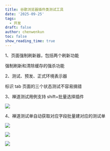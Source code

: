 ```yaml
---
title: 谷歌浏览器插件类测试工具
date: '2025-09-25'
tags:
  - 开发
draft: false
author: chenwenkun
toc: false
show_reading_time: true
---
```

1、页面强制刷新器，包括两个刷新功能

强制刷新和清除缓存的强杀功能

2、测试、预发、正式环境表示器

标识 tab 页面的三个状态测试不容易搞错

3、禅道测试用例支持 shift+批量选择插件

![](https://prod-files-secure.s3.us-west-2.amazonaws.com/c205fb54-92b2-4987-8be3-972b67d27acc/7ca8990d-2ef0-4ad6-8256-c807dbb8b3d5/image.png?X-Amz-Algorithm=AWS4-HMAC-SHA256&X-Amz-Content-Sha256=UNSIGNED-PAYLOAD&X-Amz-Credential=ASIAZI2LB466YFO263G6%2F20251001%2Fus-west-2%2Fs3%2Faws4_request&X-Amz-Date=20251001T181534Z&X-Amz-Expires=3600&X-Amz-Security-Token=IQoJb3JpZ2luX2VjEIL%2F%2F%2F%2F%2F%2F%2F%2F%2F%2FwEaCXVzLXdlc3QtMiJHMEUCIG5OV%2BxChp028zSfRE4mtzQynueKYwd9iWFVNbHiJ1etAiEA8crpakzni%2BQF6S3Yxs7YUybACjneuGRC%2F%2Btyw4y9%2BaYq%2FwMIGhAAGgw2Mzc0MjMxODM4MDUiDLvh%2BqMB02DNPG0JeSrcA1n53NSmHiBCu8A8tk6kuuGcTdlBRV3FvO4tzp%2F0r5u%2BoSbYr1iW8%2FG9fyHUEYHTcMXI5NRbjHHKV6bo9I%2Ff%2Bw9fZFzTbBCOB1RlLY9ufDtUJUdP0DrqDfC%2F5Mx1vgHSNS%2BB1IkyveDn0mirta4pISA7AaCJ3ClGQwjlkQy9LwquGCxDZd0IP8%2BMe3DUdM%2BY5zMbWnXPShhQNye%2BF1TgQdNg%2FFxClwMTPO4ZECWNcegofyq6ccSAoWYaMEiqNDpBS4doBf4DapuytDoPY5CY68%2Bt3rcsZzLD5B54HTT3ohjpoqdPmWfSi0H3mEf23PCh4trvZiDukpJmFUj2quY2%2FALdr%2FUyzdP3gMBNB7AS01hMmR%2FBFjPjyEa7%2BDOtaeogVrmVzO4S945j5WBTSCMrJ%2FO3lqaY9G25Q5Vm5E1II6anEd0dF31BA%2Ff4IH5mnMdrloTIPl0WvM30EWaGC1%2Ba4fuso8BJYkS8iAOYn6OkbVRQh77J1eYUgo6MtZxsB%2BFWbw9r%2BLtE5S7jXZRkzFyCb5PLMKdQb0m5E7oWqK4QFeAmRe5JDc4tfBpg64f1bn%2FNoWJcHngRCkasNvvQySSieeHKsDCdo4LC%2Brv3b9yVVr2kgZ6HgezgfADdZp0EMNzG9cYGOqUBHIkYrsjNnDq9A3zeJPnBy2YmC86ZcGRtmIXEJa%2BcJF2G9QnNws%2Bd8vvirDamY0T8R2V0RrUJm8yXADIGLXPuNhqyBi59k2SBs7gqBCPLmzRqf1yYud9VNOkyDmXm4XpgkMZXZ3QWylWJXKBannXAyicB9wzykzF4tMDmLmsJk8URXLHVZiLQT1Ep2tvD66QjAp8Ig9S61DfuO8J2IgGatthoQfEH&X-Amz-Signature=a0b5c4e49f91edefa2b180c8821f22221c0f655950ae37de0d37fd6a94204d84&X-Amz-SignedHeaders=host&x-amz-checksum-mode=ENABLED&x-id=GetObject)

4、禅道测试单自动获取对应字段批量建对应的测试单

![](https://prod-files-secure.s3.us-west-2.amazonaws.com/c205fb54-92b2-4987-8be3-972b67d27acc/1ea39b01-dd1c-4a56-bb09-4fe87447f5c7/image.png?X-Amz-Algorithm=AWS4-HMAC-SHA256&X-Amz-Content-Sha256=UNSIGNED-PAYLOAD&X-Amz-Credential=ASIAZI2LB466YFO263G6%2F20251001%2Fus-west-2%2Fs3%2Faws4_request&X-Amz-Date=20251001T181534Z&X-Amz-Expires=3600&X-Amz-Security-Token=IQoJb3JpZ2luX2VjEIL%2F%2F%2F%2F%2F%2F%2F%2F%2F%2FwEaCXVzLXdlc3QtMiJHMEUCIG5OV%2BxChp028zSfRE4mtzQynueKYwd9iWFVNbHiJ1etAiEA8crpakzni%2BQF6S3Yxs7YUybACjneuGRC%2F%2Btyw4y9%2BaYq%2FwMIGhAAGgw2Mzc0MjMxODM4MDUiDLvh%2BqMB02DNPG0JeSrcA1n53NSmHiBCu8A8tk6kuuGcTdlBRV3FvO4tzp%2F0r5u%2BoSbYr1iW8%2FG9fyHUEYHTcMXI5NRbjHHKV6bo9I%2Ff%2Bw9fZFzTbBCOB1RlLY9ufDtUJUdP0DrqDfC%2F5Mx1vgHSNS%2BB1IkyveDn0mirta4pISA7AaCJ3ClGQwjlkQy9LwquGCxDZd0IP8%2BMe3DUdM%2BY5zMbWnXPShhQNye%2BF1TgQdNg%2FFxClwMTPO4ZECWNcegofyq6ccSAoWYaMEiqNDpBS4doBf4DapuytDoPY5CY68%2Bt3rcsZzLD5B54HTT3ohjpoqdPmWfSi0H3mEf23PCh4trvZiDukpJmFUj2quY2%2FALdr%2FUyzdP3gMBNB7AS01hMmR%2FBFjPjyEa7%2BDOtaeogVrmVzO4S945j5WBTSCMrJ%2FO3lqaY9G25Q5Vm5E1II6anEd0dF31BA%2Ff4IH5mnMdrloTIPl0WvM30EWaGC1%2Ba4fuso8BJYkS8iAOYn6OkbVRQh77J1eYUgo6MtZxsB%2BFWbw9r%2BLtE5S7jXZRkzFyCb5PLMKdQb0m5E7oWqK4QFeAmRe5JDc4tfBpg64f1bn%2FNoWJcHngRCkasNvvQySSieeHKsDCdo4LC%2Brv3b9yVVr2kgZ6HgezgfADdZp0EMNzG9cYGOqUBHIkYrsjNnDq9A3zeJPnBy2YmC86ZcGRtmIXEJa%2BcJF2G9QnNws%2Bd8vvirDamY0T8R2V0RrUJm8yXADIGLXPuNhqyBi59k2SBs7gqBCPLmzRqf1yYud9VNOkyDmXm4XpgkMZXZ3QWylWJXKBannXAyicB9wzykzF4tMDmLmsJk8URXLHVZiLQT1Ep2tvD66QjAp8Ig9S61DfuO8J2IgGatthoQfEH&X-Amz-Signature=9ca7b7004b7464293e184cccb98c3f1359b8f9fad7bc284bd79af407f7b075ed&X-Amz-SignedHeaders=host&x-amz-checksum-mode=ENABLED&x-id=GetObject)

![](https://prod-files-secure.s3.us-west-2.amazonaws.com/c205fb54-92b2-4987-8be3-972b67d27acc/fa727f1d-546c-42aa-9508-d8d3d1275bcd/image.png?X-Amz-Algorithm=AWS4-HMAC-SHA256&X-Amz-Content-Sha256=UNSIGNED-PAYLOAD&X-Amz-Credential=ASIAZI2LB466YFO263G6%2F20251001%2Fus-west-2%2Fs3%2Faws4_request&X-Amz-Date=20251001T181534Z&X-Amz-Expires=3600&X-Amz-Security-Token=IQoJb3JpZ2luX2VjEIL%2F%2F%2F%2F%2F%2F%2F%2F%2F%2FwEaCXVzLXdlc3QtMiJHMEUCIG5OV%2BxChp028zSfRE4mtzQynueKYwd9iWFVNbHiJ1etAiEA8crpakzni%2BQF6S3Yxs7YUybACjneuGRC%2F%2Btyw4y9%2BaYq%2FwMIGhAAGgw2Mzc0MjMxODM4MDUiDLvh%2BqMB02DNPG0JeSrcA1n53NSmHiBCu8A8tk6kuuGcTdlBRV3FvO4tzp%2F0r5u%2BoSbYr1iW8%2FG9fyHUEYHTcMXI5NRbjHHKV6bo9I%2Ff%2Bw9fZFzTbBCOB1RlLY9ufDtUJUdP0DrqDfC%2F5Mx1vgHSNS%2BB1IkyveDn0mirta4pISA7AaCJ3ClGQwjlkQy9LwquGCxDZd0IP8%2BMe3DUdM%2BY5zMbWnXPShhQNye%2BF1TgQdNg%2FFxClwMTPO4ZECWNcegofyq6ccSAoWYaMEiqNDpBS4doBf4DapuytDoPY5CY68%2Bt3rcsZzLD5B54HTT3ohjpoqdPmWfSi0H3mEf23PCh4trvZiDukpJmFUj2quY2%2FALdr%2FUyzdP3gMBNB7AS01hMmR%2FBFjPjyEa7%2BDOtaeogVrmVzO4S945j5WBTSCMrJ%2FO3lqaY9G25Q5Vm5E1II6anEd0dF31BA%2Ff4IH5mnMdrloTIPl0WvM30EWaGC1%2Ba4fuso8BJYkS8iAOYn6OkbVRQh77J1eYUgo6MtZxsB%2BFWbw9r%2BLtE5S7jXZRkzFyCb5PLMKdQb0m5E7oWqK4QFeAmRe5JDc4tfBpg64f1bn%2FNoWJcHngRCkasNvvQySSieeHKsDCdo4LC%2Brv3b9yVVr2kgZ6HgezgfADdZp0EMNzG9cYGOqUBHIkYrsjNnDq9A3zeJPnBy2YmC86ZcGRtmIXEJa%2BcJF2G9QnNws%2Bd8vvirDamY0T8R2V0RrUJm8yXADIGLXPuNhqyBi59k2SBs7gqBCPLmzRqf1yYud9VNOkyDmXm4XpgkMZXZ3QWylWJXKBannXAyicB9wzykzF4tMDmLmsJk8URXLHVZiLQT1Ep2tvD66QjAp8Ig9S61DfuO8J2IgGatthoQfEH&X-Amz-Signature=62a8f898530c28e22643a42f9c7eefb0efd591034df13300c8555f8a422d9bd7&X-Amz-SignedHeaders=host&x-amz-checksum-mode=ENABLED&x-id=GetObject)

![](https://prod-files-secure.s3.us-west-2.amazonaws.com/c205fb54-92b2-4987-8be3-972b67d27acc/2a374ca8-3be3-4978-8ee1-2331f1db0267/image.png?X-Amz-Algorithm=AWS4-HMAC-SHA256&X-Amz-Content-Sha256=UNSIGNED-PAYLOAD&X-Amz-Credential=ASIAZI2LB466YFO263G6%2F20251001%2Fus-west-2%2Fs3%2Faws4_request&X-Amz-Date=20251001T181534Z&X-Amz-Expires=3600&X-Amz-Security-Token=IQoJb3JpZ2luX2VjEIL%2F%2F%2F%2F%2F%2F%2F%2F%2F%2FwEaCXVzLXdlc3QtMiJHMEUCIG5OV%2BxChp028zSfRE4mtzQynueKYwd9iWFVNbHiJ1etAiEA8crpakzni%2BQF6S3Yxs7YUybACjneuGRC%2F%2Btyw4y9%2BaYq%2FwMIGhAAGgw2Mzc0MjMxODM4MDUiDLvh%2BqMB02DNPG0JeSrcA1n53NSmHiBCu8A8tk6kuuGcTdlBRV3FvO4tzp%2F0r5u%2BoSbYr1iW8%2FG9fyHUEYHTcMXI5NRbjHHKV6bo9I%2Ff%2Bw9fZFzTbBCOB1RlLY9ufDtUJUdP0DrqDfC%2F5Mx1vgHSNS%2BB1IkyveDn0mirta4pISA7AaCJ3ClGQwjlkQy9LwquGCxDZd0IP8%2BMe3DUdM%2BY5zMbWnXPShhQNye%2BF1TgQdNg%2FFxClwMTPO4ZECWNcegofyq6ccSAoWYaMEiqNDpBS4doBf4DapuytDoPY5CY68%2Bt3rcsZzLD5B54HTT3ohjpoqdPmWfSi0H3mEf23PCh4trvZiDukpJmFUj2quY2%2FALdr%2FUyzdP3gMBNB7AS01hMmR%2FBFjPjyEa7%2BDOtaeogVrmVzO4S945j5WBTSCMrJ%2FO3lqaY9G25Q5Vm5E1II6anEd0dF31BA%2Ff4IH5mnMdrloTIPl0WvM30EWaGC1%2Ba4fuso8BJYkS8iAOYn6OkbVRQh77J1eYUgo6MtZxsB%2BFWbw9r%2BLtE5S7jXZRkzFyCb5PLMKdQb0m5E7oWqK4QFeAmRe5JDc4tfBpg64f1bn%2FNoWJcHngRCkasNvvQySSieeHKsDCdo4LC%2Brv3b9yVVr2kgZ6HgezgfADdZp0EMNzG9cYGOqUBHIkYrsjNnDq9A3zeJPnBy2YmC86ZcGRtmIXEJa%2BcJF2G9QnNws%2Bd8vvirDamY0T8R2V0RrUJm8yXADIGLXPuNhqyBi59k2SBs7gqBCPLmzRqf1yYud9VNOkyDmXm4XpgkMZXZ3QWylWJXKBannXAyicB9wzykzF4tMDmLmsJk8URXLHVZiLQT1Ep2tvD66QjAp8Ig9S61DfuO8J2IgGatthoQfEH&X-Amz-Signature=615a5a5625cdc84bc94fd5f9d9c91961f5de8142b0f4c83f0820949aa7e7d38b&X-Amz-SignedHeaders=host&x-amz-checksum-mode=ENABLED&x-id=GetObject)
